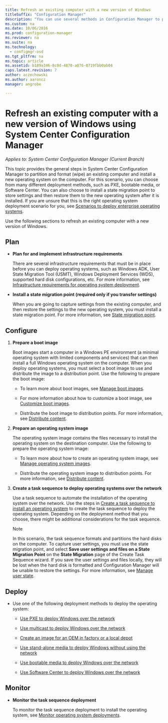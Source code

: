 ```yaml
---
title: Refresh an existing computer with a new version of Windows
titleSuffix: "Configuration Manager"
description: "You can use several methods in Configuration Manager to partition and format (wipe) an existing computer and install a new operating system on the computer."
ms.custom: na
ms.date: 10/06/2016
ms.prod: configuration-manager
ms.reviewer: na
ms.suite: na
ms.technology:
  - configmgr-osd
ms.tgt_pltfrm: na
ms.topic: article
ms.assetid: b189a346-8c0d-4870-a876-0719fbb0ab04
caps.latest.revision: 7
author: aczechowski
ms.author: aaroncz
manager: angrobe

---
```

# Refresh an existing computer with a new version of Windows using System Center Configuration Manager

*Applies to: System Center Configuration Manager (Current Branch)*

This topic provides the general steps in System Center Configuration Manager to partition and format (wipe) an existing computer and install a new operating system on the computer. For this scenario, you can choose from many different deployment methods, such as PXE, bootable media, or Software Center. You can also  choose to install a state migration point to store settings and then restore them to the new operating system after it is installed. If you are unsure that this is the right operating system deployment scenario for you, see [Scenarios to deploy enterprise operating systems](scenarios-to-deploy-enterprise-operating-systems.md).  

 Use the following sections to refresh an existing computer with a new version of Windows.  

##  <a name="BKMK_Plan"></a> Plan  

-   **Plan for and implement  infrastructure requirements**  

     There are several infrastructure requirements that must be in place before you can deploy operating systems, such as Windows ADK, User State Migration Tool (USMT), Windows Deployment Services (WDS), supported hard disk configurations, etc. For more information, see [Infrastructure requirements for operating system deployment](../plan-design/infrastructure-requirements-for-operating-system-deployment.md).  

-   **Install a state migration point (required only if you transfer settings)**  

     When you are going to capture settings from the existing computer, and then restore the settings to the new operating system, you must install a state migration point. For more information, see [State migration point](../get-started/prepare-site-system-roles-for-operating-system-deployments.md#BKMK_StateMigrationPoints).  

##  <a name="BKMK_Configure"></a> Configure  

1.  **Prepare a boot image**  

     Boot images start a computer in a Windows PE environment (a minimal operating system with limited components and services) that can then install a full Windows operating system on the computer.   When you deploy operating systems, you must select a boot image to use and distribute the image to a distribution point. Use the following to prepare the boot image:  

    -   To learn more about boot images, see [Manage boot images](../get-started/manage-boot-images.md).  

    -   For more information about how  to customize a boot image, see [Customize boot images](../get-started/customize-boot-images.md).  

    -   Distribute the boot image to distribution points. For more information, see [Distribute content](../../core/servers/deploy/configure/deploy-and-manage-content.md#bkmk_distribute).  

2.  **Prepare an operating system image**  

     The operating system image contains the files necessary to install the operating system on the destination computer. Use the following to prepare the operating system image:  

    -   To learn more about how to create an operating system image, see  [Manage operating system images](../get-started/manage-operating-system-images.md).  

    -   Distribute the operating system image to distribution points. For more information, see [Distribute content](../../core/servers/deploy/configure/deploy-and-manage-content.md#bkmk_distribute).  

3.  **Create a task sequence to deploy operating systems over the network**  

     Use a task sequence to automate the installation of the operating system over the network. Use the steps in [Create a task sequence to install an operating system](create-a-task-sequence-to-install-an-operating-system.md) to create the task sequence to deploy the operating system. Depending on the deployment method that you choose, there might be additional considerations for the task sequence.  

    > [!NOTE]  
    >  In this scenario, the task sequence formats and partitions the hard disks on the computer. To capture user settings, you must use the state migration point, and select **Save user settings and files on a State Migration Point** on the **State Migration** page of the Create Task Sequence wizard. If you save the user settings and files locally, they will be lost when the hard disk is formatted and Configuration Manager will be unable to restore the settings. For more information, see [Manage user state](../get-started/manage-user-state.md).  

##  <a name="BKMK_Deploy"></a> Deploy  

-   Use one of the following deployment methods to deploy the operating system:  

    -   [Use PXE to deploy Windows over the network](use-pxe-to-deploy-windows-over-the-network.md)  

    -   [Use multicast to deploy Windows over the network](use-multicast-to-deploy-windows-over-the-network.md)  

    -   [Create an image for an OEM in factory or a local depot](create-an-image-for-an-oem-in-factory-or-a-local-depot.md)  

    -   [Use stand-alone media to deploy Windows without using the network](use-stand-alone-media-to-deploy-windows-without-using-the-network.md)  

    -   [Use bootable media to deploy Windows over the network](use-bootable-media-to-deploy-windows-over-the-network.md)  

    -   [Use Software Center to deploy Windows over the network](use-software-center-to-deploy-windows-over-the-network.md)  

## Monitor  

-   **Monitor the task sequence deployment**  

     To monitor the task sequence deployment  to install the operating system, see [Monitor operating system deployments](monitor-operating-system-deployments.md).  
